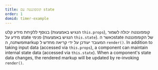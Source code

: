 ```yaml
---
title: קומפוננטה עם state
order: 1
domid: timer-example
---
```


בנוסף ללקיחת מידע קלט (הנגיש באמצעות `this.props`), קומפוננטה יכולה לשמור מידע על state פנימי (הנגיש באמצעות `this.state`). כאשר הstate של הקומפוננטה משתנה, הmarkup המעובד יעודכן על ידי קריאה מחדש ל `render()`.
In addition to taking input data (accessed via `this.props`), a component can maintain internal state data (accessed via `this.state`). When a component's state data changes, the rendered markup will be updated by re-invoking `render()`.
